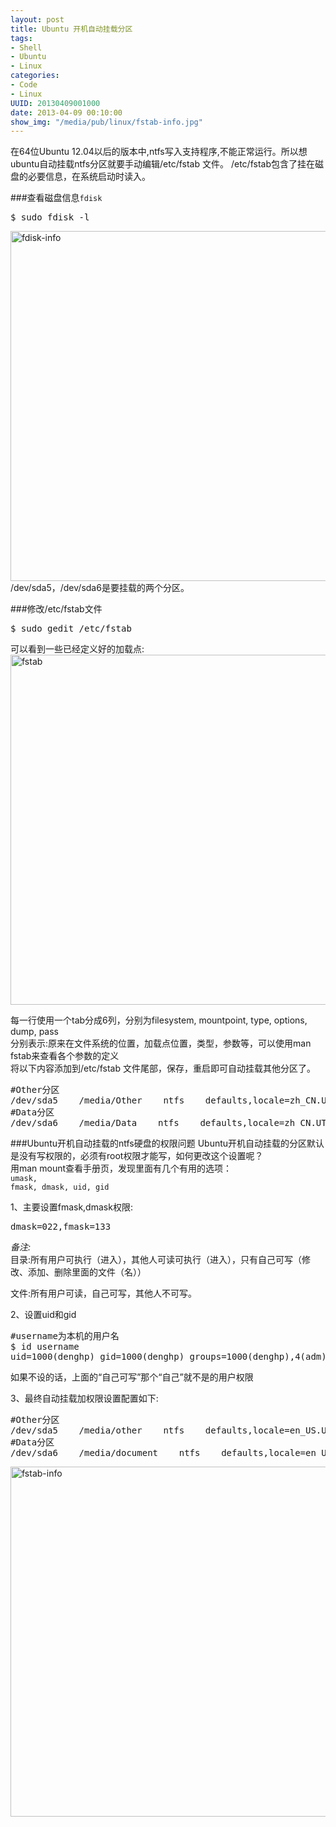```yaml
--- 
layout: post
title: Ubuntu 开机自动挂载分区
tags: 
- Shell
- Ubuntu
- Linux
categories:
- Code
- Linux
UUID: 20130409001000
date: 2013-04-09 00:10:00
show_img: "/media/pub/linux/fstab-info.jpg"
---
```


在64位Ubuntu 12.04以后的版本中,ntfs写入支持程序,不能正常运行。所以想ubuntu自动挂载ntfs分区就要手动编辑/etc/fstab 文件。  /etc/fstab包含了挂在磁盘的必要信息，在系统启动时读入。

###查看磁盘信息<code>fdisk</code>
<pre id="bash">
$ sudo fdisk -l
</pre>
<a href="{{site.url}}/media/pub/linux/fdisk-info.jpg" alt="disk-info" rel="prettyPhoto[{{page.UUID}}]">
<img src="{{site.url}}/media/pub/linux/fdisk-info.jpg" width="560px"  alt="fdisk-info" />
</a>
/dev/sda5，/dev/sda6是要挂载的两个分区。

###修改/etc/fstab文件
<pre id="bash">
$ sudo gedit /etc/fstab
</pre>
可以看到一些已经定义好的加载点:
<a href="{{site.url}}/media/pub/linux/fstab-info.jpg" alt="fstab" rel="prettyPhoto[{{page.UUID}}]">
<img src="{{site.url}}/media/pub/linux/fstab-info.jpg" width="560px"  alt="fstab" />
</a>

每一行使用一个tab分成6列，分别为filesystem, mountpoint, type, options, dump, pass<br>
分别表示:原来在文件系统的位置，加载点位置，类型，参数等，可以使用man fstab来查看各个参数的定义<br>
将以下内容添加到/etc/fstab 文件尾部，保存，重启即可自动挂载其他分区了。
<pre id="bash">
#Other分区
/dev/sda5    /media/Other    ntfs    defaults,locale=zh_CN.UTF-8,umask=000 0 0
#Data分区
/dev/sda6    /media/Data    ntfs    defaults,locale=zh_CN.UTF-8,umask=000 0 0
</pre>

###Ubuntu开机自动挂载的ntfs硬盘的权限问题
Ubuntu开机自动挂载的分区默认是没有写权限的，必须有root权限才能写，如何更改这个设置呢？<br>
用man mount查看手册页，发现里面有几个有用的选项：<br>
<code>umask, fmask, dmask, uid, gid</code>

1、主要设置fmask,dmask权限:
<pre id="bash">
dmask=022,fmask=133
</pre>

*备注:*<br>
目录:所有用户可执行（进入），其他人可读可执行（进入），只有自己可写（修改、添加、删除里面的文件（名））

文件:所有用户可读，自己可写，其他人不可写。

2、设置uid和gid
<pre id="bash">
#username为本机的用户名
$ id username
uid=1000(denghp) gid=1000(denghp) groups=1000(denghp),4(adm),24(cdrom),27(sudo),30(dip),46(plugdev),109(lpadmin),124(sambashare),126(vboxusers)
</pre>
如果不设的话，上面的“自己可写”那个“自己”就不是的用户权限

3、最终自动挂载加权限设置配置如下:
<pre id="bash">
#Other分区
/dev/sda5    /media/other    ntfs    defaults,locale=en_US.UTF-8,uid=1000,gid=1000,dmask=022,fmask=133 0 0
#Data分区
/dev/sda6    /media/document    ntfs    defaults,locale=en_US.UTF-8,uid=1000,gid=1000,dmask=022,fmask=133 0 0
</pre>
<a href="{{site.url}}/media/pub/linux/fstab-info-2.jpg" alt="fstab-info" rel="prettyPhoto[{{page.UUID}}]">
<img src="{{site.url}}/media/pub/linux/fstab-info-2.jpg" width="560px"  alt="fstab-info" />
</a>

